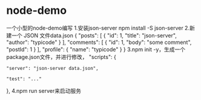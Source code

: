 # node-demo
一个小型的node-demo编写
1.安装json-server  npm install -S json-server
2.新建一个 JSON 文件data.json
{
  "posts": [
    { "id": 1, "title": "json-server", "author": "typicode" }
  ],
  "comments": [
    { "id": 1, "body": "some comment", "postId": 1 }
  ],
  "profile": { "name": "typicode" }
}
3.npm init -y，生成一个package.json文件，并进行修改，
 "scripts": {

    "server": "json-server data.json",

    "test": "..."

  },
  4.npm run server来启动服务
  
